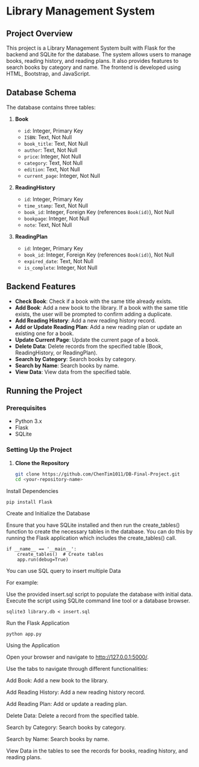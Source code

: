 # Library Management System

## Project Overview

This project is a Library Management System built with Flask for the backend and SQLite for the database. The system allows users to manage books, reading history, and reading plans. It also provides features to search books by category and name. The frontend is developed using HTML, Bootstrap, and JavaScript.

## Database Schema

The database contains three tables:

1. **Book**
    - `id`: Integer, Primary Key
    - `ISBN`: Text, Not Null
    - `book_title`: Text, Not Null
    - `author`: Text, Not Null
    - `price`: Integer, Not Null
    - `category`: Text, Not Null
    - `edition`: Text, Not Null
    - `current_page`: Integer, Not Null

2. **ReadingHistory**
    - `id`: Integer, Primary Key
    - `time_stamp`: Text, Not Null
    - `book_id`: Integer, Foreign Key (references `Book(id)`), Not Null
    - `bookpage`: Integer, Not Null
    - `note`: Text, Not Null

3. **ReadingPlan**
    - `id`: Integer, Primary Key
    - `book_id`: Integer, Foreign Key (references `Book(id)`), Not Null
    - `expired_date`: Text, Not Null
    - `is_complete`: Integer, Not Null

## Backend Features

- **Check Book**: Check if a book with the same title already exists.
- **Add Book**: Add a new book to the library. If a book with the same title exists, the user will be prompted to confirm adding a duplicate.
- **Add Reading History**: Add a new reading history record.
- **Add or Update Reading Plan**: Add a new reading plan or update an existing one for a book.
- **Update Current Page**: Update the current page of a book.
- **Delete Data**: Delete records from the specified table (Book, ReadingHistory, or ReadingPlan).
- **Search by Category**: Search books by category.
- **Search by Name**: Search books by name.
- **View Data**: View data from the specified table.

## Running the Project

### Prerequisites

- Python 3.x
- Flask
- SQLite

### Setting Up the Project

1. **Clone the Repository**

   ```bash
   git clone https://github.com/ChenTim1011/DB-Final-Project.git
   cd <your-repository-name>
   
Install Dependencies

    pip install Flask

Create and Initialize the Database

Ensure that you have SQLite installed and then run the create_tables() function to create the necessary tables in the database. You can do this by running the Flask application which includes the create_tables() call.


    if __name__ == '__main__':
        create_tables()  # Create tables
        app.run(debug=True)
You can use SQL query to insert multiple Data

For example:

Use the provided insert.sql script to populate the database with initial data. Execute the script using SQLite command line tool or a database browser.
    
    sqlite3 library.db < insert.sql
    
Run the Flask Application

    python app.py
    
Using the Application

Open your browser and navigate to http://127.0.0.1:5000/.

Use the tabs to navigate through different functionalities:

Add Book: Add a new book to the library.

Add Reading History: Add a new reading history record.

Add Reading Plan: Add or update a reading plan.

Delete Data: Delete a record from the specified table.

Search by Category: Search books by category.

Search by Name: Search books by name.

View Data in the tables to see the records for books, reading history, and reading plans.
